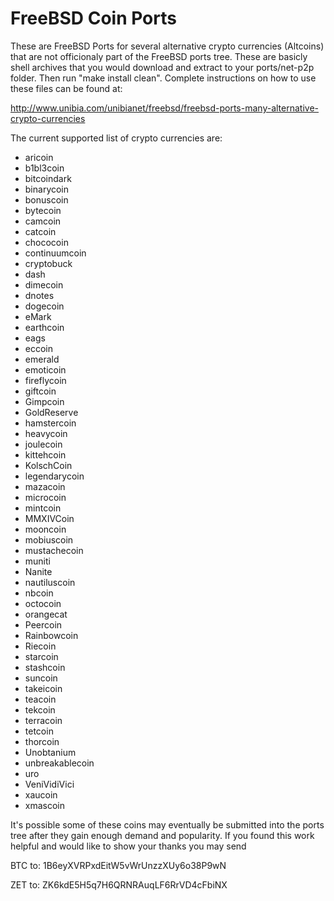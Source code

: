 FreeBSD Coin Ports
==================

These are FreeBSD Ports for several alternative crypto currencies (Altcoins) that are not officionaly part of the FreeBSD ports tree. These are basicly shell archives that you would download and extract to your ports/net-p2p folder.  Then run "make install clean".  Complete instructions on how to use these files can be found at:

http://www.unibia.com/unibianet/freebsd/freebsd-ports-many-alternative-crypto-currencies

The current supported list of crypto currencies are:

- aricoin
- b1bl3coin
- bitcoindark
- binarycoin
- bonuscoin
- bytecoin
- camcoin
- catcoin
- chococoin
- continuumcoin
- cryptobuck
- dash
- dimecoin
- dnotes
- dogecoin
- eMark
- earthcoin
- eags
- eccoin
- emerald
- emoticoin
- fireflycoin
- giftcoin
- Gimpcoin
- GoldReserve
- hamstercoin
- heavycoin
- joulecoin
- kittehcoin
- KolschCoin
- legendarycoin
- mazacoin
- microcoin
- mintcoin
- MMXIVCoin
- mooncoin
- mobiuscoin
- mustachecoin
- muniti
- Nanite
- nautiluscoin
- nbcoin
- octocoin
- orangecat
- Peercoin
- Rainbowcoin
- Riecoin
- starcoin
- stashcoin
- suncoin
- takeicoin
- teacoin
- tekcoin
- terracoin
- tetcoin
- thorcoin
- Unobtanium
- unbreakablecoin
- uro
- VeniVidiVici
- xaucoin
- xmascoin

It's possible some of these coins may eventually be submitted into the ports tree after they gain enough demand and popularity.  If you found this work helpful and would like to show your thanks you may send

BTC to: 1B6eyXVRPxdEitW5vWrUnzzXUy6o38P9wN

ZET to: ZK6kdE5H5q7H6QRNRAuqLF6RrVD4cFbiNX
